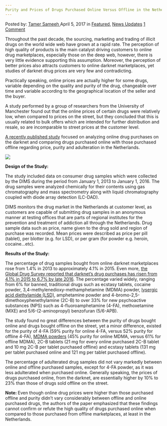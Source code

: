 ```yaml
---
Purity and Prices of Drugs Purchased Online Versus Offline in the Netherlands
---
```

<article class="post-listing post-19009 post type-post status-publish format-standard has-post-thumbnail hentry category-deepdot-news category-news-updates tag-drugs tag-netherlands tag-offline tag-online tag-prices tag-purchased tag-purity">
    <div class="post-inner">
    <p class="post-meta">
    <span>Posted by: <a href="https://www.deepdotweb.com/author/tamersameeh/" title="">Tamer Sameeh </a></span>
    <span>April 5, 2017</span>
    <span>in <a href="https://www.deepdotweb.com/category/deepdot-news/" rel="category tag">Featured</a>, <a href="https://www.deepdotweb.com/category/news-updates/" rel="category tag">News Updates</a></span>
    <span><a href="https://www.deepdotweb.com/2017/04/05/purity-prices-drugs-purchased-online-versus-offline-netherlands/#comments">1 Comment</a></span>
    </p>
    <div class="clear"></div>
    <div class="entry">
    <p>Throughout the past decade, the sourcing, marketing and trading of illicit drugs on the world wide web have grown at a rapid rate. The perception of high quality of products is the main catalyst driving customers to online drug marketplaces, especially those on the deep web, however, there is very little evidence supporting this assumption. Moreover, the perception of better prices also attracts customers to online darknet marketplaces, yet studies of darknet drug prices are very few and contradicting.</p>
    <p>Practically speaking, online prices are actually higher for some drugs, variable depending on the quality and purity of the drug, changeable over time and variable according to the geographical location of the seller and the buyer.</p>
    <p>A study performed by a group of researchers from the University of Manchester found out that the online prices of certain drugs were relatively low, when compared to prices on the street, but they concluded that this is usually related to bulk offers which are intended for further distribution and resale, so are incomparable to street prices at the customer level.</p>
    <p><a href="http://onlinelibrary.wiley.com/doi/10.1111/add.13720/full">A recently published study</a> focused on analyzing online drug purchases on the darknet and comparing drugs purchased online with those purchased offline regarding price, purity and adulteration in the Netherlands.</p>
    <p><img class="wp-image-19021 aligncenter" src="https://www.deepdotweb.com/wp-content/uploads/2017/04/word-image-2.jpeg" srcset="https://www.deepdotweb.com/wp-content/uploads/2017/04/word-image-2.jpeg 500w, https://www.deepdotweb.com/wp-content/uploads/2017/04/word-image-2-300x198.jpeg 300w" sizes="(max-width: 500px) 100vw, 500px" /></p>
    <p><strong>Design of the Study:</strong></p>
    <p>The study included data on consumer drug samples which were collected by the DIMS during the period from January 1, 2013 to January 1, 2016. The drug samples were analyzed chemically for their contents using gas chromatography and mass spectrometry along with liquid chromatography coupled with diode array detection (LC-DAD).</p>
    <p>DIMS monitors the drug market in the Netherlands at customer level, as customers are capable of submitting drug samples in an anonymous manner at testing offices that are parts of regional institutes for the prevention and treatment of addiction all through the Netherlands. Drug sample data such as price, name given to the drug sold and region of purchase was recorded. Mean prices were described as price per pill (tablet), per blotter (e.g. for LSD), or per gram (for powder e.g. heroin, cocaine&#8230;etc).</p>
    <p><strong>Results of the Study:</strong></p>
    <p>The percentage of drug samples bought from online darknet marketplaces rose from 1.4% in 2013 to approximately 4.1% in 2015. Even more, <a href="http://www.globaldrugsurvey.com/">the Global Drug Survey reported that darknet&#8217;s drug purchases has risen from 4.1% in 2015 to 6.7% by late 2016</a>. The percentage varied widely, ranging from 6% for banned, traditional drugs such as ecstasy tablets, cocaine powder, 3,4-methylenedioxy-methamphetamine (MDMA) powder, <a href="https://www.deepdotweb.com/2016/09/08/first-time-trying-lsd-purchased-market/">lysergic acid diethylamide (LSD)</a>, amphetamine powder and 4-bromo-2,5-dimethoxyphenethylamine (2C-B) to over 33% for new psychoactive substances (NPS) such as 4-fluoroamphetamine (4-FA), methoxetamine (MXE) and 5/6-(2-aminopropyl) benzofuran (5/6-APB).</p>
    <p>The study found no great differences between the purity of drugs bought online and drugs bought offline on the street, yet a minor difference, existed for the purity of 4-FA (59% purity for online 4-FA, versus 52% purity for offline 4-FA), <a href="https://www.deepdotweb.com/2016/12/26/study-shows-mdma-netherlands-less-pure-online-locally/">MDMA powders</a> (45% purity for online MDMA, versus 61% for offline MDMA), 2C-B tablets (21 mg for every online purchased 2C-B tablet and 10 mg 2C-B per tablet purchased offline) and ecstasy tablets (131 mg per tablet purchased online and 121 mg per tablet purchased offline).</p>
    <p>The percentage of adulterated drug samples did not vary markedly between online and offline purchased samples, except for 4-FA powder, as it was less adulterated when purchased online. Generally speaking, the prices of drugs purchased online, from the darknet, are essentially higher by 10% to 23% than those of drugs sold offline on the street.</p>
    <p><strong>Note: </strong>Even though online drug prices were higher than those purchased offline and purity didn&#8217;t vary considerably between offline and online purchased drugs, the authors of the paper emphasized that these findings cannot confirm or refute the high quality of drugs purchased online when compared to those purchased from offline marketplaces, at least in the Netherlands.</p>
    </div>
    <span style="display:none"><a href="https://www.deepdotweb.com/tag/drugs/" rel="tag">drugs</a> <a href="https://www.deepdotweb.com/tag/netherlands/" rel="tag">netherlands</a> <a href="https://www.deepdotweb.com/tag/offline/" rel="tag">offline</a> <a href="https://www.deepdotweb.com/tag/online/" rel="tag">online</a> <a href="https://www.deepdotweb.com/tag/prices/" rel="tag">prices</a> <a href="https://www.deepdotweb.com/tag/purchased/" rel="tag">purchased</a> <a href="https://www.deepdotweb.com/tag/purity/" rel="tag">purity</a></span> <span style="display:none" class="updated">2017-04-05</span>
    <div style="display:none" class="vcard author" itemprop="author" itemscope itemtype="http://schema.org/Person"><strong class="fn" itemprop="name"><a href="https://www.deepdotweb.com/author/tamersameeh/" title="Posts by Tamer Sameeh" rel="author">Tamer Sameeh</a></strong></div>
    </div>
</article>

